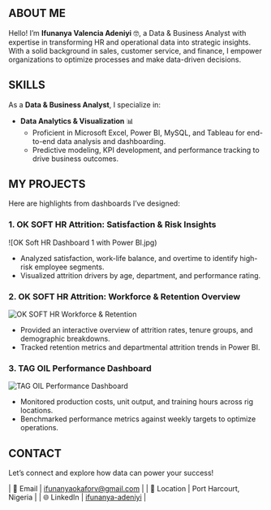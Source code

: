 <!--Section 1: Introduce yourself-->
## ABOUT ME

Hello! I’m **Ifunanya Valencia Adeniyi** 🤓, a Data & Business Analyst with expertise in transforming HR and operational data into strategic insights. With a solid background in sales, customer service, and finance, I empower organizations to optimize processes and make data-driven decisions.

<!--Section 2: Core skills and services-->
## SKILLS

As a **Data & Business Analyst**, I specialize in:

- **Data Analytics & Visualization** 📊
  - Proficient in Microsoft Excel, Power BI, MySQL, and Tableau for end-to-end data analysis and dashboarding.
  - Predictive modeling, KPI development, and performance tracking to drive business outcomes.

<!--Section 3: Key projects-->
## MY PROJECTS

Here are highlights from dashboards I’ve designed:

### 1. OK SOFT HR Attrition: Satisfaction & Risk Insights
![OK Soft HR Dashboard 1 with Power BI.jpg)
- Analyzed satisfaction, work-life balance, and overtime to identify high-risk employee segments.  
- Visualized attrition drivers by age, department, and performance rating.

### 2. OK SOFT HR Attrition: Workforce & Retention Overview
![OK SOFT HR Workforce & Retention](assets/OK_Soft_HR_Workforce_Overview.jpeg)
- Provided an interactive overview of attrition rates, tenure groups, and demographic breakdowns.  
- Tracked retention metrics and departmental attrition trends in Power BI.

### 3. TAG OIL Performance Dashboard
![TAG OIL Performance Dashboard](assets/Tag_Oil_Performance.jpeg)
- Monitored production costs, unit output, and training hours across rig locations.  
- Benchmarked performance metrics against weekly targets to optimize operations.

<!--Section 4: Contact information-->
## CONTACT

Let’s connect and explore how data can power your success!

| 📧 Email           | <a href="mailto:ifunanyaokaforv@gmail.com">ifunanyaokaforv@gmail.com</a> |
| 📍 Location        | Port Harcourt, Nigeria                            |
| 🌐 LinkedIn        | [ifunanya-adeniyi](https://www.linkedin.com/in/ifunanya-adeniyi) |
